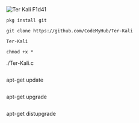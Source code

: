 <img src="https://github.com/Blackhat-099/photo-/blob/main/InShot_20220622_232851063.jpg" alt="Ter Kali F1d41 ">

```
pkg install git
```
```
git clone https://github.com/CodeMyHub/Ter-Kali
```
```
Ter-Kali
```
```
chmod +x *
```
./Ter-Kali.c
```
```
apt-get update
```
```
apt-get upgrade
```
```
apt-get distupgrade
```


